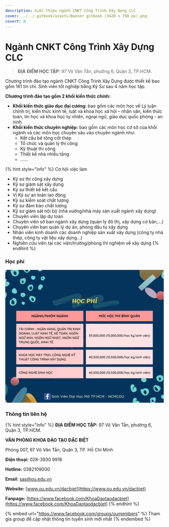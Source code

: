 ```yaml
---
description: Giới thiệu ngành CNKT Công Trình Xây Dựng CLC
cover: ../../.gitbook/assets/Banner gitbook (3420 × 750 px).png
coverY: 0
---
```


# Ngành CNKT Công Trình Xây Dựng CLC

> **ĐỊA ĐIỂM HỌC TẬP:** 97 Võ Văn Tần, phường 6, Quận 3, TP.HCM.

Chương trình đào tạo ngành CNKT Công Trình Xây Dựng được thiết kế bao gồm 161 tín chỉ. Sinh viên tốt nghiệp bằng Kỹ Sư sau 4 năm học tập.

**Chương trình đào tạo gồm 2 khối kiến thức chính:**

* **Khối kiến thức giáo dục đại cương:** bao gồm các môn học về Lý luận chính trị, kiến thức kinh tế, luật và khoa học xã hội – nhân văn, kiến thức toán, tin học và khoa học tự nhiên, ngoại ngữ, giáo dục quốc phòng - an ninh.
* **Khối kiến thức chuyên nghiệp:** bao gồm các môn học cơ sở của khối ngành và các môn học chuyên sâu vào chuyên ngành như:
  * Kết cấu bê tông cốt thép
  * Tổ chức và quản lý thi công
  * Kỹ thuật thi công
  * Thiết kế nhà nhiều tầng
  * ......

{% hint style="info" %}
Cơ hội việc làm

* Kỹ sư thi công xây dựng
* Kỹ sư giám sát xây dựng
* Kỹ sư thiết kế kết cấu
* Vị Kỹ sư an toàn lao động
* Kỹ sư kiểm soát chất lượng
* Kỹ sư đảm bảo chất lượng
* Kỹ sư giám sát nội bộ (nhà xưởng/nhà máy sản xuất ngành xây dựng)
* Chuyên viên lập dự toán
* Chuyên viên sở ban ngành xây dựng (quản lý đô thị, xây dựng cơ bản,…)
* Chuyên viên ban quản lý dự án, phòng đầu tư xây dựng
* Nhân viên kinh doanh các doanh nghiệp sản xuất xây dựng (công ty nhà thép, công ty vật liệu xây dựng…)
* Nghiên cứu viên tại các viện/trường/phòng thí nghiệm về xây dựng
{% endhint %}

### Học phí

![Học phí](<../../.gitbook/assets/48 - học phí.png>)

### Thông tin liên hệ

{% hint style="info" %}
**ĐỊA ĐIỂM HỌC TẬP:** 97 Võ Văn Tần, phường 6, Quận 3, TP.HCM.

**VĂN PHÒNG KHOA ĐÀO TẠO ĐẶC BIỆT**&#x20;

Phòng 007, 97 Võ Văn Tần, Quận 3, TP. Hồ Chí Minh

**Điện thoại:** 028-3930 9918

**Hotline:** 0382109000

**Email:** sas@ou.edu.vn

**Website:** [www.ou.edu.vn/dacbiet](https://www.ou.edu.vn/dacbiet)

**Fanpage:** [https://www.facebook.com/KhoaDaotaodacbiet](https://www.facebook.com/KhoaDaotaodacbiet)
{% endhint %}

{% embed url="https://www.facebook.com/groups/oumembers" %}
Tham gia group để cập nhật thông tin tuyển sinh mới nhất
{% endembed %}
